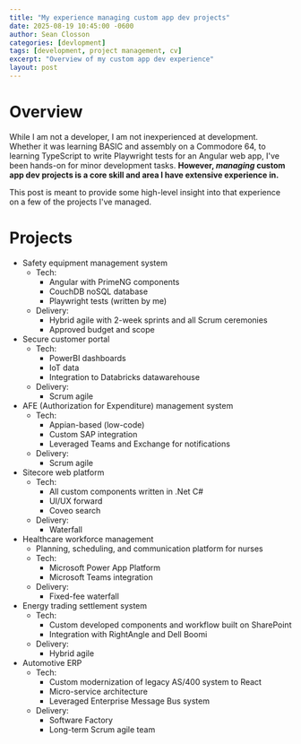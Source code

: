 ```yaml
---
title: "My experience managing custom app dev projects"
date: 2025-08-19 10:45:00 -0600
author: Sean Closson
categories: [devlopment]
tags: [development, project management, cv]
excerpt: "Overview of my custom app dev experience"
layout: post
---
```

# Overview
While I am not a developer, I am not inexperienced at development.  Whether it was learning BASIC and assembly on a Commodore 64, to learning TypeScript to write Playwright tests for an Angular web app, I've been hands-on for minor development tasks. **However, *managing* custom app dev projects is a core skill and area I have extensive experience in.**

This post is meant to provide some high-level insight into that experience on a few of the projects I've managed.

# Projects
* Safety equipment management system
  * Tech:
    * Angular with PrimeNG components
    * CouchDB noSQL database
    * Playwright tests (written by me)
  * Delivery:
    * Hybrid agile with 2-week sprints and all Scrum ceremonies
    * Approved budget and scope
* Secure customer portal 
  * Tech:
    * PowerBI dashboards
    * IoT data
    * Integration to Databricks datawarehouse
  * Delivery:
    * Scrum agile
* AFE (Authorization for Expenditure) management system
  * Tech:
    * Appian-based (low-code)
    * Custom SAP integration 
    * Leveraged Teams and Exchange for notifications
  * Delivery:
    * Scrum agile
* Sitecore web platform
  * Tech:
    * All custom components written in .Net C#
    * UI/UX forward
    * Coveo search
  * Delivery:
    * Waterfall
* Healthcare workforce management
  * Planning, scheduling, and communication platform for nurses
  * Tech:
    * Microsoft Power App Platform
    * Microsoft Teams integration
  * Delivery:
    * Fixed-fee waterfall
* Energy trading settlement system
  * Tech:
    * Custom developed components and workflow built on SharePoint
    * Integration with RightAngle and Dell Boomi
  * Delivery:
    * Hybrid agile
* Automotive ERP
  * Tech:
    * Custom modernization of legacy AS/400 system to React
    * Micro-service architecture
    * Leveraged Enterprise Message Bus system
  * Delivery:
    * Software Factory
    * Long-term Scrum agile team
